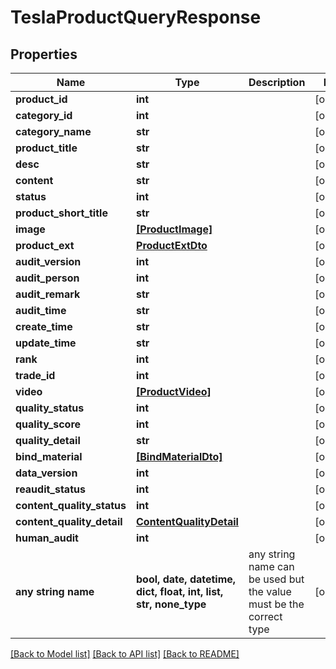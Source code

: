 # TeslaProductQueryResponse


## Properties
Name | Type | Description | Notes
------------ | ------------- | ------------- | -------------
**product_id** | **int** |  | [optional] 
**category_id** | **int** |  | [optional] 
**category_name** | **str** |  | [optional] 
**product_title** | **str** |  | [optional] 
**desc** | **str** |  | [optional] 
**content** | **str** |  | [optional] 
**status** | **int** |  | [optional] 
**product_short_title** | **str** |  | [optional] 
**image** | [**[ProductImage]**](ProductImage.md) |  | [optional] 
**product_ext** | [**ProductExtDto**](ProductExtDto.md) |  | [optional] 
**audit_version** | **int** |  | [optional] 
**audit_person** | **int** |  | [optional] 
**audit_remark** | **str** |  | [optional] 
**audit_time** | **str** |  | [optional] 
**create_time** | **str** |  | [optional] 
**update_time** | **str** |  | [optional] 
**rank** | **int** |  | [optional] 
**trade_id** | **int** |  | [optional] 
**video** | [**[ProductVideo]**](ProductVideo.md) |  | [optional] 
**quality_status** | **int** |  | [optional] 
**quality_score** | **int** |  | [optional] 
**quality_detail** | **str** |  | [optional] 
**bind_material** | [**[BindMaterialDto]**](BindMaterialDto.md) |  | [optional] 
**data_version** | **int** |  | [optional] 
**reaudit_status** | **int** |  | [optional] 
**content_quality_status** | **int** |  | [optional] 
**content_quality_detail** | [**ContentQualityDetail**](ContentQualityDetail.md) |  | [optional] 
**human_audit** | **int** |  | [optional] 
**any string name** | **bool, date, datetime, dict, float, int, list, str, none_type** | any string name can be used but the value must be the correct type | [optional]

[[Back to Model list]](../README.md#documentation-for-models) [[Back to API list]](../README.md#documentation-for-api-endpoints) [[Back to README]](../README.md)


